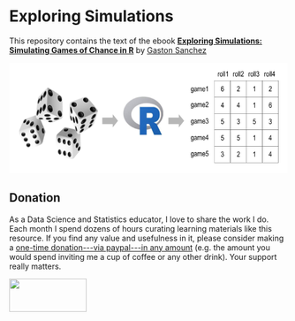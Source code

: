 # Exploring Simulations

This repository contains the text of the ebook 
<a href="https://www.gastonsanchez.com/exploring-simulations" target="_blank"><strong>Exploring Simulations: Simulating Games of Chance in R</strong></a> by 
<a href="https://www.gastonsanchez.com" target="_blank">Gaston Sanchez</a>

<a href="https://www.gastonsanchez.com/exploring-simulations" target="_blank"><img src="demere-cover.png" alt="cover image" height="200" width="650"></a>


## Donation

As a Data Science and Statistics educator, I love to share the work I do.
Each month I spend dozens of hours curating learning materials like this resource.
If you find any value and usefulness in it, please consider making 
a <a href="https://www.paypal.com/donate?business=ZF6U7K5MW25W2&currency_code=USD" target="_blank">one-time donation---via paypal---in any amount</a> (e.g. the amount you would spend inviting me a cup of coffee or any other drink). Your support really matters.

<a href="https://www.paypal.com/donate?business=ZF6U7K5MW25W2&currency_code=USD" target="_blank"><img src="https://www.gastonsanchez.com/images/donate.png" width="140" height="60"/></a>

